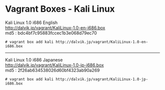 Vagrant Boxes - Kali Linux
=============================


Kali Linux 1.0 i686 English  
http://dalvik.jp/vagrant/KaliLinux-1.0-en-i686.box  
md5 : bdc4bf7c95883fccec1b3e068d79ec70  

    # vagrant box add kali http://dalvik.jp/vagrant/KaliLinux-1.0-en-i686.box
  
    
---  
  

Kali Linux 1.0 i686 Japanese  
http://dalvik.jp/vagrant/KaliLinux-1.0-jp-i686.box  
md5 : 2f26ab634538026d60bf4323ab90a269

    # vagrant box add kali http://dalvik.jp/vagrant/KaliLinux-1.0-jp-i686.box 
  
  
  
  




